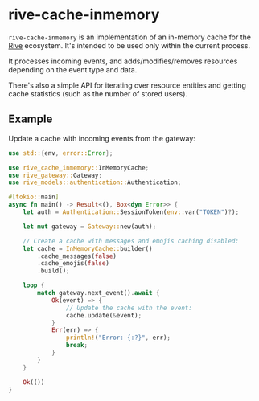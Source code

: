 # rive-cache-inmemory

`rive-cache-inmemory` is an implementation of an in-memory cache for the [Rive](https://docs.rs/rive) ecosystem. It's intended to be used only within the current process.

It processes incoming events, and adds/modifies/removes resources depending on the event type and data.

There's also a simple API for iterating over resource entities and getting cache statistics (such as the number of stored users).

## Example

Update a cache with incoming events from the gateway:

```rust no_run
use std::{env, error::Error};

use rive_cache_inmemory::InMemoryCache;
use rive_gateway::Gateway;
use rive_models::authentication::Authentication;

#[tokio::main]
async fn main() -> Result<(), Box<dyn Error>> {
    let auth = Authentication::SessionToken(env::var("TOKEN")?);

    let mut gateway = Gateway::new(auth);

    // Create a cache with messages and emojis caching disabled:
    let cache = InMemoryCache::builder()
        .cache_messages(false)
        .cache_emojis(false)
        .build();

    loop {
        match gateway.next_event().await {
            Ok(event) => {
                // Update the cache with the event:
                cache.update(&event);
            }
            Err(err) => {
                println!("Error: {:?}", err);
                break;
            }
        }
    }

    Ok(())
}
```
